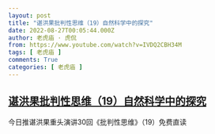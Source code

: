 ```yaml
---
layout: post
title: "谌洪果批判性思维（19）自然科学中的探究"
date: 2022-08-27T00:05:44.000Z
author: 老虎庙 · 虎侃
from: https://www.youtube.com/watch?v=IVDQ2CBH34M
tags: [ 老虎庙 ]
comments: True
categories: [ 老虎庙 ]
---
```

<!--1661558744000-->
[谌洪果批判性思维（19）自然科学中的探究](https://www.youtube.com/watch?v=IVDQ2CBH34M)
------

<div>
今日推谌洪果重头演讲30回《批判性思维》（19）免费直读
</div>
